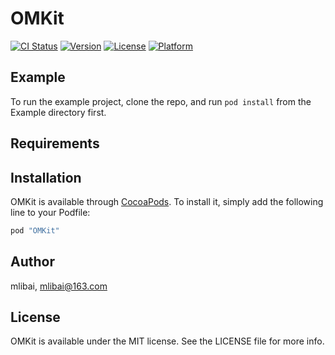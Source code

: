 # OMKit

[![CI Status](http://img.shields.io/travis/mlibai/OMKit.svg?style=flat)](https://travis-ci.org/mlibai/OMKit)
[![Version](https://img.shields.io/cocoapods/v/OMKit.svg?style=flat)](http://cocoapods.org/pods/OMKit)
[![License](https://img.shields.io/cocoapods/l/OMKit.svg?style=flat)](http://cocoapods.org/pods/OMKit)
[![Platform](https://img.shields.io/cocoapods/p/OMKit.svg?style=flat)](http://cocoapods.org/pods/OMKit)

## Example

To run the example project, clone the repo, and run `pod install` from the Example directory first.

## Requirements

## Installation

OMKit is available through [CocoaPods](http://cocoapods.org). To install
it, simply add the following line to your Podfile:

```ruby
pod "OMKit"
```

## Author

mlibai, mlibai@163.com

## License

OMKit is available under the MIT license. See the LICENSE file for more info.
